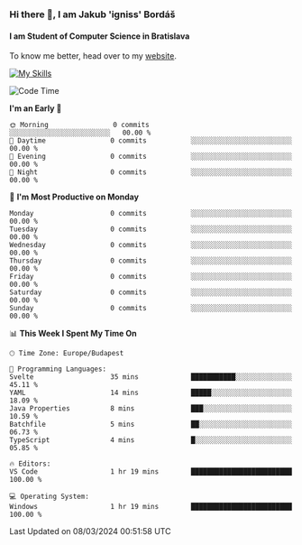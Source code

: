 ### Hi there 👋, I am Jakub 'igniss' Bordáš

#### I am Student of Computer Science in Bratislava
To know me better, head over to my [website](https://bordas.sk).

[![My Skills](https://skillicons.dev/icons?i=js,html,css,figma,svelte,java,kotlin,python,postgresql,typescript,nest,nodejs)](https://bordas.sk)


<!--START_SECTION:waka-->
![Code Time](http://img.shields.io/badge/Code%20Time-1%2C417%20hrs%2038%20mins-blue)

**I'm an Early 🐤** 

```text
🌞 Morning                0 commits           ░░░░░░░░░░░░░░░░░░░░░░░░░   00.00 % 
🌆 Daytime                0 commits           ░░░░░░░░░░░░░░░░░░░░░░░░░   00.00 % 
🌃 Evening                0 commits           ░░░░░░░░░░░░░░░░░░░░░░░░░   00.00 % 
🌙 Night                  0 commits           ░░░░░░░░░░░░░░░░░░░░░░░░░   00.00 % 
```
📅 **I'm Most Productive on Monday** 

```text
Monday                   0 commits           ░░░░░░░░░░░░░░░░░░░░░░░░░   00.00 % 
Tuesday                  0 commits           ░░░░░░░░░░░░░░░░░░░░░░░░░   00.00 % 
Wednesday                0 commits           ░░░░░░░░░░░░░░░░░░░░░░░░░   00.00 % 
Thursday                 0 commits           ░░░░░░░░░░░░░░░░░░░░░░░░░   00.00 % 
Friday                   0 commits           ░░░░░░░░░░░░░░░░░░░░░░░░░   00.00 % 
Saturday                 0 commits           ░░░░░░░░░░░░░░░░░░░░░░░░░   00.00 % 
Sunday                   0 commits           ░░░░░░░░░░░░░░░░░░░░░░░░░   00.00 % 
```


📊 **This Week I Spent My Time On** 

```text
🕑︎ Time Zone: Europe/Budapest

💬 Programming Languages: 
Svelte                   35 mins             ███████████░░░░░░░░░░░░░░   45.11 % 
YAML                     14 mins             █████░░░░░░░░░░░░░░░░░░░░   18.09 % 
Java Properties          8 mins              ███░░░░░░░░░░░░░░░░░░░░░░   10.59 % 
Batchfile                5 mins              ██░░░░░░░░░░░░░░░░░░░░░░░   06.73 % 
TypeScript               4 mins              █░░░░░░░░░░░░░░░░░░░░░░░░   05.85 % 

🔥 Editors: 
VS Code                  1 hr 19 mins        █████████████████████████   100.00 % 

💻 Operating System: 
Windows                  1 hr 19 mins        █████████████████████████   100.00 % 
```


 Last Updated on 08/03/2024 00:51:58 UTC
<!--END_SECTION:waka-->
